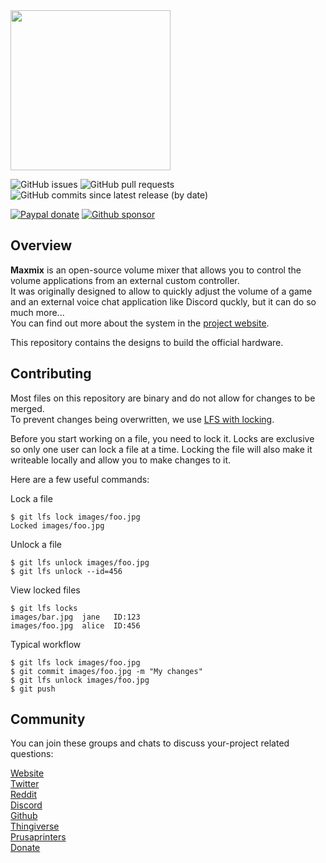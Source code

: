 <img src=".github/resources/color-dark-2048.png" width="256">

![GitHub issues](https://img.shields.io/github/issues/t3knomanzer/maxmix-hardware)
![GitHub pull requests](https://img.shields.io/github/issues-pr/t3knomanzer/maxmix-hardware)
![GitHub commits since latest release (by date)](https://img.shields.io/github/commits-since/t3knomanzer/maxmix-hardware/latest)


[![Paypal donate](https://img.shields.io/badge/paypal-donate-blue?logo=paypal)](https://www.paypal.com/cgi-bin/webscr?cmd=_donations&business=SQS6XJZBCBZA8&currency_code=USD&source=url)
[![Github sponsor](https://img.shields.io/badge/github-sponsor-blue?logo=github)](https://github.com/sponsors/t3knomanzer)

## Overview
**Maxmix** is an open-source volume mixer that allows you to control the volume applications from an external custom controller.  
It was originally designed to allow to quickly adjust the volume of a game and an external voice chat application like Discord quckly, but it can do so much more...  
You can find out more about the system in the [project website](https://www.maxmixproject.com).

This repository contains the designs to build the official hardware.

## Contributing
Most files on this repository are binary and do not allow for changes to be merged.  
To prevent changes being overwritten, we  use [LFS with locking](https://github.com/git-lfs/git-lfs/wiki/File-Locking).  

Before you start working on a file, you need to lock it. Locks are exclusive so only one user can lock a file at a time. Locking the file will also make it
writeable locally and allow you to make changes to it.

Here are a few useful commands:

Lock a file
```
$ git lfs lock images/foo.jpg
Locked images/foo.jpg
```

Unlock a file
```
$ git lfs unlock images/foo.jpg
$ git lfs unlock --id=456
```

View locked files
```
$ git lfs locks
images/bar.jpg  jane   ID:123
images/foo.jpg  alice  ID:456
```

Typical workflow
```
$ git lfs lock images/foo.jpg
$ git commit images/foo.jpg -m "My changes"
$ git lfs unlock images/foo.jpg
$ git push
```


## Community
You can join these groups and chats to discuss your-project related questions:

[Website](https://maxmixproject.com)  
[Twitter](https://www.twitter.com/maxmixproject)  
[Reddit](https://www.reddit.com/r/maxmixproject)    
[Discord](https://discord.gg/TmvvgCw)  
[Github](https://www.github.com/t3knomanzer/maxmix-software)  
[Thingiverse](https://www.thingiverse.com/thing:4343186)  
[Prusaprinters](https://www.prusaprinters.org/prints/31336-maxmix)  
[Donate](https://www.paypal.com/cgi-bin/webscr?cmd=_donations&business=SQS6XJZBCBZA8&currency_code=USD&source=url)

